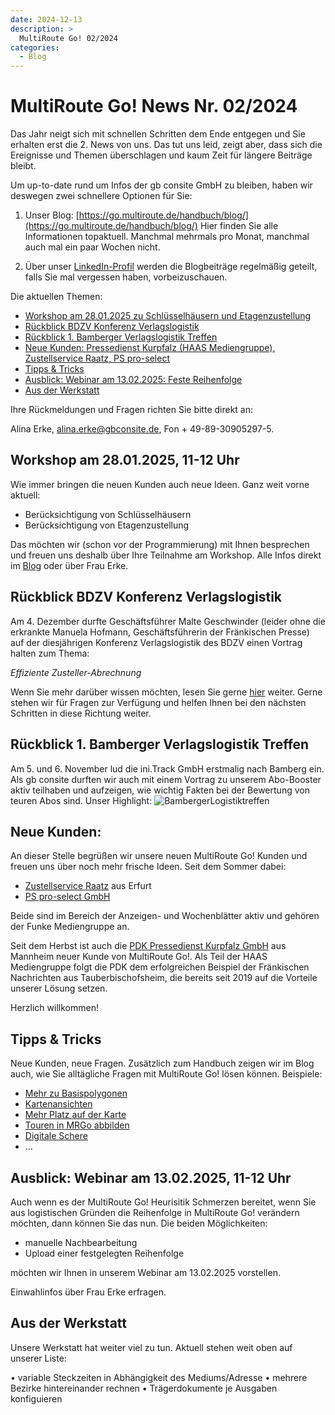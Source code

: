 ```yaml
---
date: 2024-12-13
description: >
  MultiRoute Go! 02/2024
categories:
  - Blog
---
```


# MultiRoute Go! News Nr. 02/2024

Das Jahr neigt sich mit schnellen Schritten dem Ende entgegen und Sie erhalten erst die 2. News von uns. 
Das tut uns leid, zeigt aber, dass sich die Ereignisse und Themen überschlagen und kaum Zeit für längere Beiträge bleibt. 

Um up-to-date rund um Infos der gb consite GmbH zu bleiben, haben wir deswegen zwei schnellere Optionen für Sie:

1. Unser Blog: [https://go.multiroute.de/handbuch/blog/](https://go.multiroute.de/handbuch/blog/)
Hier finden Sie alle Informationen topaktuell. Manchmal mehrmals pro Monat, manchmal auch mal ein paar Wochen nicht.

3. Über unser [LinkedIn-Profil](https://www.linkedin.com/company/gb-consite-gmbh/) werden die Blogbeiträge regelmäßig geteilt, falls Sie mal vergessen haben, vorbeizuschauen.

Die aktuellen Themen:

- [Workshop am 28.01.2025 zu Schlüsselhäusern und Etagenzustellung](https://go.multiroute.de/handbuch/blog/2024/12/13/multiroute-go-news-nr-022024/#workshop-am-28012025-11-12-uhr)
- [Rückblick BDZV Konferenz Verlagslogistik](https://go.multiroute.de/handbuch/blog/2024/12/13/multiroute-go-news-nr-022024/#ruckblick-bdzv-konferenz-verlagslogistik)
- [Rückblick 1. Bamberger Verlagslogistik Treffen](https://go.multiroute.de/handbuch/blog/2024/12/13/multiroute-go-news-nr-022024/#ruckblick-1-bamberger-verlagslogistik-treffen)
- [Neue Kunden: Pressedienst Kurpfalz (HAAS Mediengruppe), Zustellservice Raatz, PS pro-select](https://go.multiroute.de/handbuch/blog/2024/12/13/multiroute-go-news-nr-022024/#neue-kunden)
- [Tipps & Tricks](https://go.multiroute.de/handbuch/blog/2024/12/13/multiroute-go-news-nr-022024/#tipps-tricks)
- [Ausblick: Webinar am 13.02.2025: Feste Reihenfolge](https://go.multiroute.de/handbuch/blog/2024/12/13/multiroute-go-news-nr-022024/#ausblick-webinar-am-13022025-11-12-uhr)
- [Aus der Werkstatt](https://go.multiroute.de/handbuch/blog/2024/12/13/multiroute-go-news-nr-022024/#aus-der-werkstatt)

<!-- more -->

Ihre Rückmeldungen und Fragen richten Sie bitte direkt an:

Alina Erke, alina.erke@gbconsite.de, Fon + 49-89-30905297-5.

## Workshop am 28.01.2025, 11-12 Uhr

Wie immer bringen die neuen Kunden auch neue Ideen. Ganz weit vorne aktuell:

- Berücksichtigung von Schlüsselhäusern
- Berücksichtigung von Etagenzustellung

Das möchten wir (schon vor der Programmierung) mit Ihnen besprechen und freuen uns deshalb über Ihre Teilnahme am Workshop.
Alle Infos direkt im [Blog](https://go.multiroute.de/handbuch/blog/) oder über Frau Erke. 

## Rückblick BDZV Konferenz Verlagslogistik
Am 4. Dezember durfte Geschäftsführer Malte Geschwinder (leider ohne die erkrankte Manuela Hofmann, Geschäftsführerin der Fränkischen Presse) auf der diesjährigen Konferenz Verlagslogistik des BDZV einen Vortrag halten zum Thema: 

*Effiziente Zusteller-Abrechnung*

Wenn Sie mehr darüber wissen möchten, lesen Sie gerne [hier](https://go.multiroute.de/handbuch/blog/2024/11/19/wir-fahren-nach-berlin---konferenz-verlagslogistik/) weiter. Gerne stehen wir für Fragen zur Verfügung und helfen Ihnen bei den nächsten Schritten in diese Richtung weiter.

## Rückblick 1. Bamberger Verlagslogistik Treffen
Am 5. und 6. November lud die ini.Track GmbH erstmalig nach Bamberg ein.
Als gb consite durften wir auch mit einem Vortrag zu unserem Abo-Booster aktiv teilhaben und aufzeigen, wie wichtig Fakten bei der Bewertung von teuren Abos sind. 
Unser Highlight:
![BambergerLogistiktreffen](https://github.com/user-attachments/assets/f2b26a73-090e-4cda-9611-a8612685cf31)

## Neue Kunden:
An dieser Stelle begrüßen wir unsere neuen MultiRoute Go! Kunden und freuen uns über noch mehr frische Ideen. Seit dem Sommer dabei:

- [Zustellservice Raatz](https://zustellservice-raatz.de/) aus Erfurt
- [PS pro-select GmbH](https://www.ps-pro-select.de/)
  
Beide sind im Bereich der Anzeigen- und Wochenblätter aktiv und gehören der Funke Mediengruppe an.

Seit dem Herbst ist auch die [PDK Pressedienst Kurpfalz GmbH](https://www.pdk.de/) aus Mannheim neuer Kunde von MultiRoute Go!. Als Teil der HAAS Mediengruppe folgt die PDK dem erfolgreichen Beispiel der Fränkischen Nachrichten aus Tauberbischofsheim, die bereits seit 2019 auf die Vorteile unserer Lösung setzen. 

Herzlich willkommen!

## Tipps & Tricks
Neue Kunden, neue Fragen. Zusätzlich zum Handbuch zeigen wir im Blog auch, wie Sie alltägliche Fragen mit MultiRoute Go! lösen können. 
Beispiele:
- [Mehr zu Basispolygonen](https://go.multiroute.de/handbuch/blog/2024/11/12/was-sind-eigentlich-basispolygone-und-warum-sich-die-flei%C3%9Farbeit-beim-zeichnen-lohnt-/)
- [Kartenansichten](https://go.multiroute.de/handbuch/blog/2024/10/10/-bessere-planung-mit-multiroute-go--die-richtige-kartenansicht-ist-entscheidend-/)
- [Mehr Platz auf der Karte](https://go.multiroute.de/handbuch/blog/2024/10/09/-multiroute-go-tipp-der-woche-mehr-platz-f%C3%BCr-deine-karte-/)
- [Touren in MRGo abbilden](https://go.multiroute.de/handbuch/blog/2024/10/08/-effiziente-tourenplanung-beginnt-schon-in-multiroute-go-/)
- [Digitale Schere](https://go.multiroute.de/handbuch/blog/2024/10/04/-die-digitale-schere-in-multiroute-go--einfacher-schneller-besser-/)
- ...

## Ausblick: Webinar am 13.02.2025, 11-12 Uhr
Auch wenn es der MultiRoute Go! Heurisitik Schmerzen bereitet, wenn Sie aus logistischen Gründen die Reihenfolge in MultiRoute Go! verändern möchten, dann können Sie das nun.
Die beiden Möglichkeiten: 

- manuelle Nachbearbeitung
- Upload einer festgelegten Reihenfolge
  
möchten wir Ihnen in unserem Webinar am 13.02.2025 vorstellen.

Einwahlinfos über Frau Erke erfragen.

## Aus der Werkstatt

Unsere Werkstatt hat weiter viel zu tun. Aktuell stehen weit oben auf unserer Liste:

•	variable Steckzeiten in Abhängigkeit des Mediums/Adresse
•	mehrere Bezirke hintereinander rechnen
•	Trägerdokumente je Ausgaben konfiguieren
